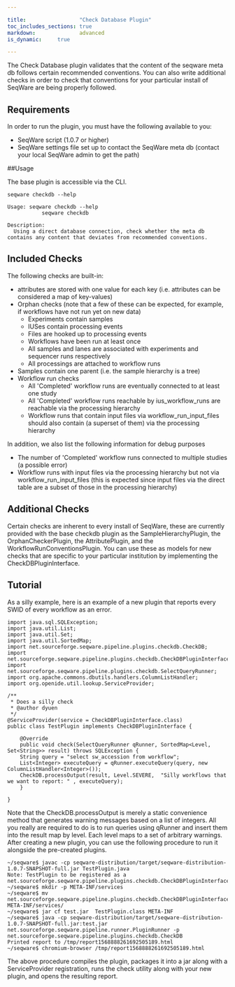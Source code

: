 ```yaml
---

title:                 "Check Database Plugin"
toc_includes_sections: true
markdown:              advanced 
is_dynamic:		true

---
```


The Check Database plugin validates that the content of the seqware meta db follows certain recommended conventions. You can also write additional checks in order to check that conventions for your particular install of SeqWare are being properly followed.

## Requirements

In order to run the plugin, you must have the following available to you:

* SeqWare script (1.0.7 or higher)
* SeqWare settings file set up to contact the SeqWare meta db (contact your local SeqWare admin to get the path)


##Usage

The base plugin is accessible via the CLI. 
	
	seqware checkdb --help

	Usage: seqware checkdb --help
       	       seqware checkdb

	Description:
  	  Using a direct database connection, check whether the meta db contains any content that deviates from recommended conventions.

## Included Checks

The following checks are built-in:

* attributes are stored with one value for each key (i.e. attributes can be considered a map of key-values)
* Orphan checks (note that a few of these can be expected, for example, if workflows have not run yet on new data)
    * Experiments contain samples
    * IUSes contain processing events 
    * Files are hooked up to processing events
    * Workflows have been run at least once
    * All samples and lanes are associated with experiments and sequencer runs respectively
    * All processings are attached to workflow runs
*  Samples contain one parent (i.e. the sample hierarchy is a tree)
* Workflow run checks
    * All 'Completed' workflow runs are eventually connected to at least one study
    * All 'Completed' workflow runs reachable by ius_workflow_runs are reachable via the processing hierarchy
    * Workflow runs that contain input files via workflow_run_input_files should also contain (a superset of them) via the processing hierarchy

In addition, we also list the following information for debug purposes

* The number of 'Completed' workflow runs connected to multiple studies (a possible error)
* Workflow runs with input files via the processing hierarchy but not via workflow_run_input_files (this is expected since input files via the direct table are a subset of those in the processing hierarchy) 


## Additional Checks

Certain checks are inherent to every install of SeqWare, these are currently provided with the base checkdb plugin as the SampleHierarchyPlugin, the OrphanCheckerPlugin, the AttributePlugin, and the WorkflowRunConventionsPlugin. You can use these as models for new checks that are specific to your particular institution by implementing the CheckDBPluginInterface.


## Tutorial

As a silly example, here is an example of a new plugin that reports every SWID of every workflow as an error.


	import java.sql.SQLException;
	import java.util.List;
	import java.util.Set;
	import java.util.SortedMap;
	import net.sourceforge.seqware.pipeline.plugins.checkdb.CheckDB;
	import net.sourceforge.seqware.pipeline.plugins.checkdb.CheckDBPluginInterface;
	import net.sourceforge.seqware.pipeline.plugins.checkdb.SelectQueryRunner;
	import org.apache.commons.dbutils.handlers.ColumnListHandler;
	import org.openide.util.lookup.ServiceProvider;

	/**
	 * Does a silly check 
	 * @author dyuen
	 */
	@ServiceProvider(service = CheckDBPluginInterface.class)
	public class TestPlugin implements CheckDBPluginInterface {

	    @Override
	    public void check(SelectQueryRunner qRunner, SortedMap<Level, Set<String>> result) throws SQLException {
		String query = "select sw_accession from workflow";
		List<Integer> executeQuery = qRunner.executeQuery(query, new ColumnListHandler<Integer>());
		CheckDB.processOutput(result, Level.SEVERE,  "Silly workflows that we want to report: " , executeQuery);
	    }
	    
	}


Note that the CheckDB.processOutput is merely a static convenience method that generates warning messages based on a list of integers. All you really are required to do is to run queries using qRunner and insert them into the result map by level. Each level maps to a set of arbitrary warnings. After creating a new plugin, you can use the following procedure to run it alongside the pre-created plugins. 

	~/seqware$ javac -cp seqware-distribution/target/seqware-distribution-1.0.7-SNAPSHOT-full.jar TestPlugin.java
	Note: TestPlugin to be registered as a net.sourceforge.seqware.pipeline.plugins.checkdb.CheckDBPluginInterface
	~/seqware$ mkdir -p META-INF/services
	~/seqware$ mv net.sourceforge.seqware.pipeline.plugins.checkdb.CheckDBPluginInterface META-INF/services/
	~/seqware$ jar cf test.jar  TestPlugin.class META-INF
	~/seqware$ java -cp seqware-distribution/target/seqware-distribution-1.0.7-SNAPSHOT-full.jar:test.jar net.sourceforge.seqware.pipeline.runner.PluginRunner -p net.sourceforge.seqware.pipeline.plugins.checkdb.CheckDB
	Printed report to /tmp/report1568888261692505189.html
	~/seqware$ chromium-browser /tmp/report1568888261692505189.html

The above procedure compiles the plugin, packages it into a jar along with a ServiceProvider registration, runs the check utility along with your new plugin, and opens the resulting report. 
